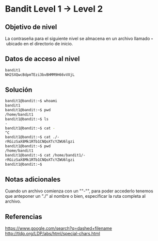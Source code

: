 # Bandit Level 1 → Level 2

## Objetivo de nivel
La contraseña para el siguiente nivel se almacena en un archivo llamado **-** ubicado en el directorio de inicio.

## Datos de acceso al nivel
``` bash
bandit1
NH2SXQwcBdpmTEzi3bvBHMM9H66vVXjL
```

## Solución
``` bash
bandit1@bandit:~$ whoami
bandit1
bandit1@bandit:~$ pwd
/home/bandit1
bandit1@bandit:~$ ls
-
bandit1@bandit:~$ cat -
^C
bandit1@bandit:~$ cat ./-
rRGizSaX8Mk1RTb1CNQoXTcYZWU6lgzi
bandit1@bandit:~$ pwd
/home/bandit1
bandit1@bandit:~$ cat /home/bandit1/-
rRGizSaX8Mk1RTb1CNQoXTcYZWU6lgzi
bandit1@bandit:~$
```

## Notas adicionales
Cuando un archivo comienza con un ""-"",  para poder accederlo tenemos que anteponer un "./" al nombre o bien, especificar la ruta completa al archivo.

## Referencias
https://www.google.com/search?q=dashed+filename
http://tldp.org/LDP/abs/html/special-chars.html
